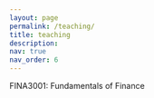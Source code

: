 ```yaml
---
layout: page
permalink: /teaching/
title: teaching
description: 
nav: true
nav_order: 6
---
```


FINA3001: Fundamentals of Finance
